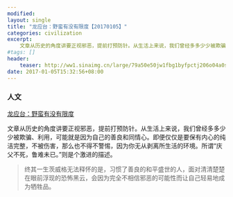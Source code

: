 ```yaml
---
modified:
layout: single
title: "龙应台：野蛮有没有限度【20170105】"
categories: civilization
excerpt:
    文章从历史的角度讲要正视邪恶，提前打预防针。从生活上来说，我们曾经多多少少被欺骗、利用，可能就是因为自己的善良和同情心。即便仅仅是要保有内心的纯洁完整，不被伤害，那么也不得不警惕，因为你无从剥离所生活的环境。
#tags: []
header:
    teaser: http://ww1.sinaimg.cn/large/79a50e50jw1fbg1byfpctj206o04a0sl.jpg
date: 2017-01-05T15:32:56+08:00
---
```




### 人文

[龙应台：野蛮有没有限度](http://dajia.qq.com/original/tiaowang/lyt20170104.html)

文章从历史的角度讲要正视邪恶，提前打预防针。从生活上来说，我们曾经多多少少被欺骗、利用，可能就是因为自己的善良和同情心。即便仅仅是要保有内心的纯洁完整，不被伤害，那么也不得不警惕，因为你无从剥离所生活的环境。所谓“庆父不死，鲁难未已。”则是个激进的描述。

>终其一生茨威格无法释怀的是，习惯了善良的和平盛世的人，面对清清楚楚在眼前浮现的恐怖黑云，会因为完全不相信邪恶的可能性而让自己轻易地成为牺牲品。

